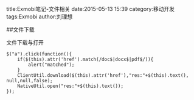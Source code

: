 title:Exmobi笔记-文件相关
date:2015-05-13 15:39
category:移动开发
tags:Exmobi
author:刘理想

##文件下载

文件下载与打开

```
$("a").click(function(){
	if($(this).attr('href').match(/doc$|docx$|pdf$/)){
		alert("matched");
	}
	ClientUtil.download($(this).attr('href'),"res:"+$(this).text(), null,null,false);
  	NativeUtil.open("res:"+$(this).text());
});
```
